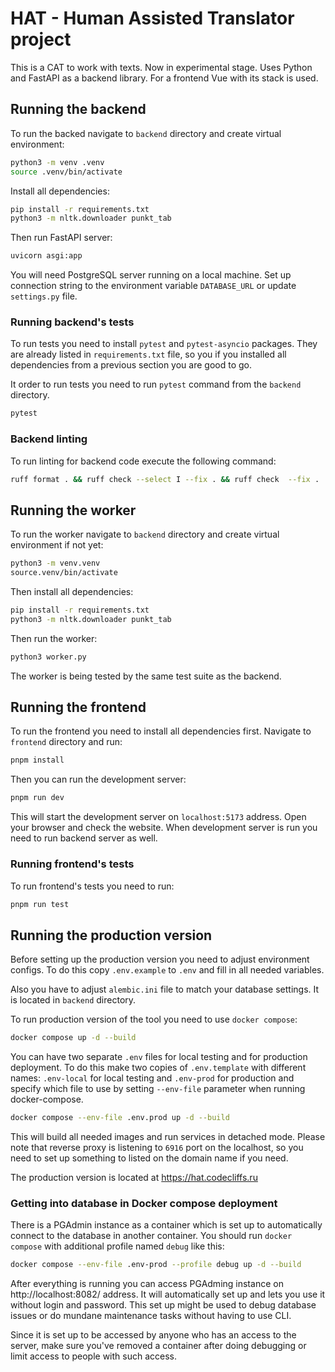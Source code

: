 # HAT - Human Assisted Translator project

This is a CAT to work with texts. Now in experimental stage. Uses Python and
FastAPI as a backend library. For a frontend Vue with its stack is used.

## Running the backend

To run the backed navigate to `backend` directory and create virtual
environment:

```bash
python3 -m venv .venv
source .venv/bin/activate
```

Install all dependencies:

```bash
pip install -r requirements.txt
python3 -m nltk.downloader punkt_tab
```

Then run FastAPI server:

```bash
uvicorn asgi:app
```

You will need PostgreSQL server running on a local machine. Set up connection
string to the environment variable `DATABASE_URL` or update `settings.py` file.

### Running backend's tests

To run tests you need to install `pytest` and `pytest-asyncio` packages. They
are already listed in `requirements.txt` file, so you if you installed all
dependencies from a previous section you are good to go.

It order to run tests you need to run `pytest` command from the `backend`
directory.

```bash
pytest
```

### Backend linting

To run linting for backend code execute the following command:

```bash
ruff format . && ruff check --select I --fix . && ruff check  --fix .
```

## Running the worker

To run the worker navigate to `backend` directory and create virtual environment
if not yet:

```bash
python3 -m venv.venv
source.venv/bin/activate
```

Then install all dependencies:

```bash
pip install -r requirements.txt
python3 -m nltk.downloader punkt_tab
```

Then run the worker:

```bash
python3 worker.py
```

The worker is being tested by the same test suite as the backend.

## Running the frontend

To run the frontend you need to install all dependencies first. Navigate to
`frontend` directory and run:

```bash
pnpm install
```

Then you can run the development server:

```bash
pnpm run dev
```

This will start the development server on `localhost:5173` address. Open your
browser and check the website. When development server is run you need to run
backend server as well.

### Running frontend's tests

To run frontend's tests you need to run:

```bash
pnpm run test
```

## Running the production version

Before setting up the production version you need to adjust environment configs.
To do this copy `.env.example` to `.env` and fill in all needed variables.

Also you have to adjust `alembic.ini` file to match your database settings. It
is located in `backend` directory.

To run production version of the tool you need to use `docker compose`:

```bash
docker compose up -d --build
```

You can have two separate `.env` files for local testing and for production
deployment. To do this make two copies of `.env.template` with different names:
`.env-local` for local testing and `.env-prod` for production and specify
which file to use by setting `--env-file` parameter when running docker-compose.

```bash
docker compose --env-file .env.prod up -d --build
```

This will build all needed images and run services in detached mode. Please
note that reverse proxy is listening to `6916` port on the localhost, so you
need to set up something to listed on the domain name if you need.

The production version is located at https://hat.codecliffs.ru

### Getting into database in Docker compose deployment

There is a PGAdmin instance as a container which is set up to automatically
connect to the database in another container. You should run `docker compose`
with additional profile named `debug` like this:

```bash
docker compose --env-file .env-prod --profile debug up -d --build
```

After everything is running you can access PGAdming instance on
http://localhost:8082/ address. It will automatically set up and lets you use it
without login and password. This set up might be used to debug database issues
or do mundane maintenance tasks without having to use CLI.

Since it is set up to be accessed by anyone who has an access to the server,
make sure you've removed a container after doing debugging or limit access to
people with such access.

